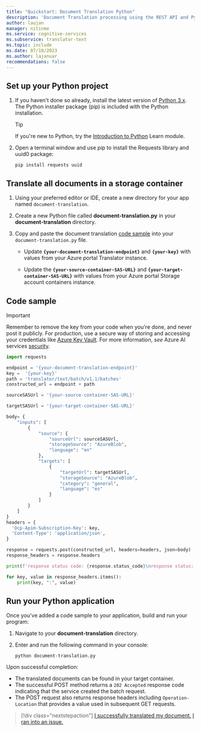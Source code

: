 ```yaml
---
title: "Quickstart: Document Translation Python"
description: 'Document Translation processing using the REST API and Python programming language'
author: laujan
manager: nitinme
ms.service: cognitive-services
ms.subservice: translator-text
ms.topic: include
ms.date: 07/18/2023
ms.author: lajanuar
recommendations: false
---
```


<!-- markdownlint-disable MD051 -->

## Set up your Python project

1. If you haven't done so already, install the latest version of [Python 3.x](https://www.python.org/downloads/). The Python installer package (pip) is included with the Python installation.

    > [!TIP]
    > If you're new to Python, try the [Introduction to Python](/training/paths/beginner-python/) Learn module.

1. Open a terminal window and use pip to install the Requests library and uuid0 package:

    ```console
    pip install requests uuid
    ```

<!-- > [!div class="nextstepaction"]
> [I ran into an issue setting up my environment.](https://microsoft.qualtrics.com/jfe/form/SV_0Cl5zkG3CnDjq6O?PLanguage=PYTHON&Pillar=Language&Product=Document-translation&Page=quickstart&Section=Set-up-the-environment) -->

## Translate all documents in a storage container

1. Using your preferred editor or IDE, create a new directory for your app named `document-translation`.

1. Create a new Python file called **document-translation.py** in your **document-translation** directory.

1. Copy and paste the document translation [code sample](#code-sample) into your `document-translation.py` file.

    * Update **`{your-document-translation-endpoint}`** and **`{your-key}`** with values from your Azure portal Translator instance.

    * Update the **`{your-source-container-SAS-URL}`** and **`{your-target-container-SAS-URL}`** with values from your Azure portal Storage account containers instance.

## Code sample

> [!IMPORTANT]
> Remember to remove the key from your code when you're done, and never post it publicly. For production, use a secure way of storing and accessing your credentials like [Azure Key Vault](../../../../../../key-vault/general/overview.md). For more information, *see* Azure AI services [security](../../../../../../ai-services/security-features.md).

```python
import requests

endpoint = '{your-document-translation-endpoint}'
key =  '{your-key}'
path = 'translator/text/batch/v1.1/batches'
constructed_url = endpoint + path

sourceSASUrl = '{your-source-container-SAS-URL}'

targetSASUrl = '{your-target-container-SAS-URL}'

body= {
    "inputs": [
        {
            "source": {
                "sourceUrl": sourceSASUrl,
                "storageSource": "AzureBlob",
                "language": "en"
            },
            "targets": [
                {
                    "targetUrl": targetSASUrl,
                    "storageSource": "AzureBlob",
                    "category": "general",
                    "language": "es"
                }
            ]
        }
    ]
}
headers = {
  'Ocp-Apim-Subscription-Key': key,
  'Content-Type': 'application/json',
}

response = requests.post(constructed_url, headers=headers, json=body)
response_headers = response.headers

print(f'response status code: {response.status_code}\nresponse status: {response.reason}\n\nresponse headers:\n')

for key, value in response_headers.items():
    print(key, ":", value)
```

## Run your Python application

Once you've added a code sample to your application, build and run your program:

  1. Navigate to your **document-translation** directory.

  1. Enter and run the following command in your console:

      ```console
      python document-translation.py
      ```

Upon successful completion: 

* The translated documents can be found in your target container.
* The successful POST method returns a `202 Accepted` response code indicating that the service created the batch request.
* The POST request also returns response headers including `Operation-Location` that provides a value used in subsequent GET requests.

> [!div class="nextstepaction"]
> [I successfully translated my document.](#next-steps)  [I ran into an issue.](https://microsoft.qualtrics.com/jfe/form/SV_0Cl5zkG3CnDjq6O?PLanguage=PYTHON&Pillar=Language&Product=Document-translation&Page=quickstart&Section=Translate-documents)

